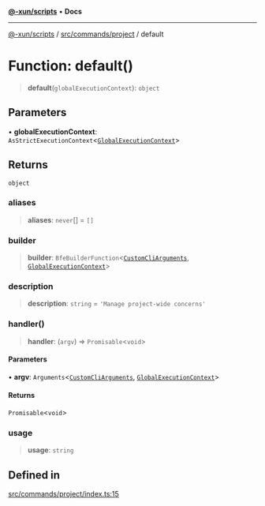 [**@-xun/scripts**](../../../../README.md) • **Docs**

***

[@-xun/scripts](../../../../README.md) / [src/commands/project](../README.md) / default

# Function: default()

> **default**(`globalExecutionContext`): `object`

## Parameters

• **globalExecutionContext**: `AsStrictExecutionContext`\<[`GlobalExecutionContext`](../../../configure/type-aliases/GlobalExecutionContext.md)\>

## Returns

`object`

### aliases

> **aliases**: `never`[] = `[]`

### builder

> **builder**: `BfeBuilderFunction`\<[`CustomCliArguments`](../info/type-aliases/CustomCliArguments.md), [`GlobalExecutionContext`](../../../configure/type-aliases/GlobalExecutionContext.md)\>

### description

> **description**: `string` = `'Manage project-wide concerns'`

### handler()

> **handler**: (`argv`) => `Promisable`\<`void`\>

#### Parameters

• **argv**: `Arguments`\<[`CustomCliArguments`](../info/type-aliases/CustomCliArguments.md), [`GlobalExecutionContext`](../../../configure/type-aliases/GlobalExecutionContext.md)\>

#### Returns

`Promisable`\<`void`\>

### usage

> **usage**: `string`

## Defined in

[src/commands/project/index.ts:15](https://github.com/Xunnamius/xscripts/blob/8feaaa78a9f524f02e4cc9204ef84f329d31ab94/src/commands/project/index.ts#L15)
